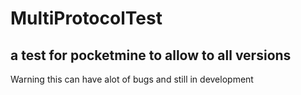 # MultiProtocolTest
a test for pocketmine to allow to all versions
------------------------
Warning this can have alot of bugs
and still in development

